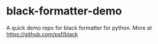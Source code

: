 # black-formatter-demo

A quick demo repo for black formatter for python.
More at https://github.com/psf/black
